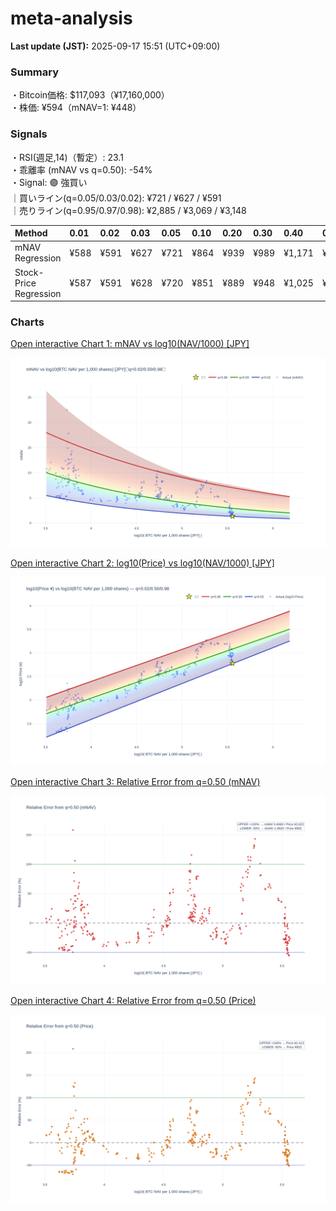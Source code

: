 # meta-analysis


<!--REPORT:START-->
**Last update (JST):** 2025-09-17 15:51 (UTC+09:00)

### Summary
・Bitcoin価格: $117,093（¥17,160,000）  
・株価: ¥594（mNAV=1: ¥448）

### Signals
・RSI(週足,14)（暫定）: 23.1  
・乖離率 (mNAV vs q=0.50): -54%  
・Signal: 🟣 強買い  
｜買いライン(q=0.05/0.03/0.02): ¥721 / ¥627 / ¥591  
｜売りライン(q=0.95/0.97/0.98): ¥2,885 / ¥3,069 / ¥3,148

| Method                 | 0.01   | 0.02   | 0.03   | 0.05   | 0.10   | 0.20   | 0.30   | 0.40   | 0.50   | 0.60   | 0.70   | 0.80   | 0.90   | 0.95   | 0.97   | 0.98   | 0.99   |
|:-----------------------|:-------|:-------|:-------|:-------|:-------|:-------|:-------|:-------|:-------|:-------|:-------|:-------|:-------|:-------|:-------|:-------|:-------|
| mNAV Regression        | ¥588   | ¥591   | ¥627   | ¥721   | ¥864   | ¥939   | ¥989   | ¥1,171 | ¥1,311 | ¥1,459 | ¥1,683 | ¥2,138 | ¥2,657 | ¥2,885 | ¥3,069 | ¥3,148 | ¥3,111 |
| Stock-Price Regression | ¥587   | ¥591   | ¥628   | ¥720   | ¥851   | ¥889   | ¥948   | ¥1,025 | ¥1,206 | ¥1,270 | ¥1,490 | ¥2,030 | ¥2,393 | ¥2,708 | ¥2,796 | ¥2,835 | ¥2,906 |

### Charts
[Open interactive Chart 1: mNAV vs log10(NAV/1000) [JPY]](https://tkzm240.github.io/meta-analysis/fig1.html)

![fig1](assets/fig1.png)

[Open interactive Chart 2: log10(Price) vs log10(NAV/1000) [JPY]](https://tkzm240.github.io/meta-analysis/fig2.html)

![fig2](assets/fig2.png)

[Open interactive Chart 3: Relative Error from q=0.50 (mNAV)](https://tkzm240.github.io/meta-analysis/fig3.html)

![fig3](assets/fig3.png)

[Open interactive Chart 4: Relative Error from q=0.50 (Price)](https://tkzm240.github.io/meta-analysis/fig4.html)

![fig4](assets/fig4.png)
<!--REPORT:END-->
